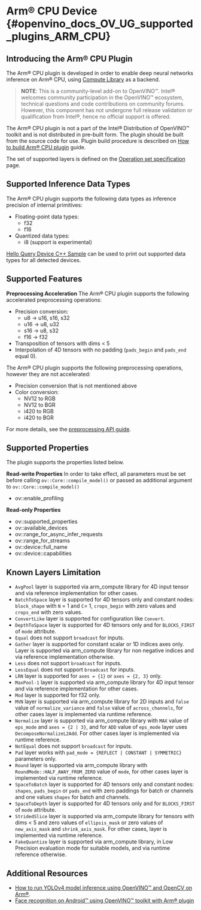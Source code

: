 # Arm® CPU Device {#openvino_docs_OV_UG_supported_plugins_ARM_CPU}


## Introducing the Arm® CPU Plugin
The Arm® CPU plugin is developed in order to enable deep neural networks inference on Arm® CPU, using [Compute Library](https://github.com/ARM-software/ComputeLibrary) as a backend.

> **NOTE**: This is a community-level add-on to OpenVINO™. Intel® welcomes community participation in the OpenVINO™ ecosystem, technical questions and code contributions on community forums. However, this component has not undergone full release validation or qualification from Intel®, hence no official support is offered. 

The Arm® CPU plugin is not a part of the Intel® Distribution of OpenVINO™ toolkit and is not distributed in pre-built form. The plugin should be built from the source code for use. Plugin build procedure is described on [How to build Arm® CPU plugin](https://github.com/openvinotoolkit/openvino_contrib/wiki/How-to-build-ARM-CPU-plugin) guide. 

The set of supported layers is defined on the [Operation set specification](https://github.com/openvinotoolkit/openvino_contrib/wiki/ARM-plugin-operation-set-specification) page.


## Supported Inference Data Types
The Arm® CPU plugin supports the following data types as inference precision of internal primitives:

- Floating-point data types:
  - f32
  - f16
- Quantized data types:
  - i8 (support is experimental)

[Hello Query Device C++ Sample](../../../samples/cpp/hello_query_device/README.md) can be used to print out supported data types for all detected devices.

## Supported Features

**Preprocessing Acceleration**
The Arm® CPU plugin supports the following accelerated preprocessing operations:
- Precision conversion:
    - u8  -> u16, s16, s32
    - u16 -> u8, u32
    - s16 -> u8, s32
    - f16 -> f32
- Transposition of tensors with dims < 5
- Interpolation of 4D tensors with no padding (`pads_begin` and `pads_end` equal 0).

The Arm® CPU plugin supports the following preprocessing operations, however they are not accelerated:
- Precision conversion that is not mentioned above
- Color conversion:
    - NV12 to RGB
    - NV12 to BGR
    - i420 to RGB
    - i420 to BGR

For more details, see the [preprocessing API guide](../preprocessing_overview.md).

## Supported Properties
The plugin supports the properties listed below.

**Read-write Properties**
In order to take effect, all parameters must be set before calling `ov::Core::compile_model()` or passed as additional argument to `ov::Core::compile_model()`

- ov::enable_profiling

**Read-only Properties**
- ov::supported_properties
- ov::available_devices
- ov::range_for_async_infer_requests
- ov::range_for_streams
- ov::device::full_name
- ov::device::capabilities


## Known Layers Limitation
* `AvgPool` layer is supported via arm_compute library for 4D input tensor and via reference implementation for other cases.
* `BatchToSpace` layer is supported for 4D tensors only and constant nodes: `block_shape` with `N` = 1 and `C`= 1, `crops_begin` with zero values and `crops_end` with zero values.
* `ConvertLike` layer is supported for configuration like `Convert`.
* `DepthToSpace` layer is supported for 4D tensors only and for `BLOCKS_FIRST` of `mode` attribute.
* `Equal` does not support `broadcast` for inputs.
* `Gather` layer is supported for constant scalar or 1D indices axes only. Layer is supported via arm_compute library for non negative indices and via reference implementation otherwise.
* `Less` does not support `broadcast` for inputs.
* `LessEqual` does not support `broadcast` for inputs.
* `LRN` layer is supported for `axes = {1}` or `axes = {2, 3}` only.
* `MaxPool-1` layer is supported via arm_compute library for 4D input tensor and via reference implementation for other cases.
* `Mod` layer is supported for f32 only.
* `MVN` layer is supported via arm_compute library for 2D inputs and `false` value of `normalize_variance` and `false` value of `across_channels`, for other cases layer is implemented via runtime reference.
* `Normalize` layer is supported via arm_compute library with `MAX` value of `eps_mode` and `axes = {2 | 3}`, and for `ADD` value of `eps_mode` layer uses `DecomposeNormalizeL2Add`. For other cases layer is implemented via runtime reference.
* `NotEqual` does not support `broadcast` for inputs.
* `Pad` layer works with `pad_mode = {REFLECT | CONSTANT | SYMMETRIC}` parameters only.
* `Round` layer is supported via arm_compute library with `RoundMode::HALF_AWAY_FROM_ZERO` value of `mode`, for other cases layer is implemented via runtime reference.
* `SpaceToBatch` layer is supported for 4D tensors only and constant nodes: `shapes`, `pads_begin` or `pads_end` with zero paddings for batch or channels and one values `shapes` for batch and channels.
* `SpaceToDepth` layer is supported for 4D tensors only and for `BLOCKS_FIRST` of `mode` attribute.
* `StridedSlice` layer is supported via arm_compute library for tensors with dims < 5 and zero values of `ellipsis_mask` or zero values of `new_axis_mask` and `shrink_axis_mask`. For other cases, layer is implemented via runtime reference.
* `FakeQuantize` layer is supported via arm_compute library, in Low Precision evaluation mode for suitable models, and via runtime reference otherwise.

## Additional Resources
* [How to run YOLOv4 model inference using OpenVINO™ and OpenCV on Arm®](https://opencv.org/how-to-run-yolov4-using-openvino-and-opencv-on-arm/).
* [Face recognition on Android™ using OpenVINO™ toolkit with Arm® plugin](https://opencv.org/face-recognition-on-android-using-openvino-toolkit-with-arm-plugin/)
